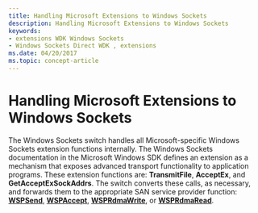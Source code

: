 ```yaml
---
title: Handling Microsoft Extensions to Windows Sockets
description: Handling Microsoft Extensions to Windows Sockets
keywords:
- extensions WDK Windows Sockets
- Windows Sockets Direct WDK , extensions
ms.date: 04/20/2017
ms.topic: concept-article
---
```


# Handling Microsoft Extensions to Windows Sockets





The Windows Sockets switch handles all Microsoft-specific Windows Sockets extension functions internally. The Windows Sockets documentation in the Microsoft Windows SDK defines an extension as a mechanism that exposes advanced transport functionality to application programs. These extension functions are: **TransmitFile**, **AcceptEx**, and **GetAcceptExSockAddrs**. The switch converts these calls, as necessary, and forwards them to the appropriate SAN service provider function: [**WSPSend**](/previous-versions/windows/hardware/network/ff566316(v=vs.85)), [**WSPAccept**](/previous-versions/windows/hardware/network/ff566266(v=vs.85)), [**WSPRdmaWrite**](/previous-versions/windows/hardware/network/ff566306(v=vs.85)), or [**WSPRdmaRead**](/previous-versions/windows/hardware/network/ff566304(v=vs.85)).

 

